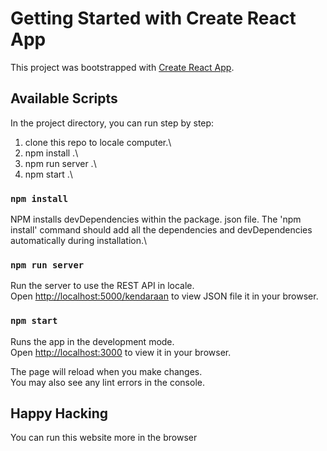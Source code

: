 # Getting Started with Create React App

This project was bootstrapped with [Create React App](https://github.com/facebook/create-react-app).

## Available Scripts

In the project directory, you can run step by step:
1. clone this repo to locale computer.\
2. npm install .\
3. npm run server .\
4. npm start .\

### `npm install`

NPM installs devDependencies within the package. json file. The 'npm install' command should add all the dependencies and devDependencies automatically during installation.\

### `npm run server`

Run the server to use the REST API in locale.\
Open [http://localhost:5000/kendaraan](http://localhost:5000/kendaraan) to view JSON file it in your browser.

### `npm start`

Runs the app in the development mode.\
Open [http://localhost:3000](http://localhost:3000) to view it in your browser.

The page will reload when you make changes.\
You may also see any lint errors in the console.

## Happy Hacking 

You can run this website more in the browser 


